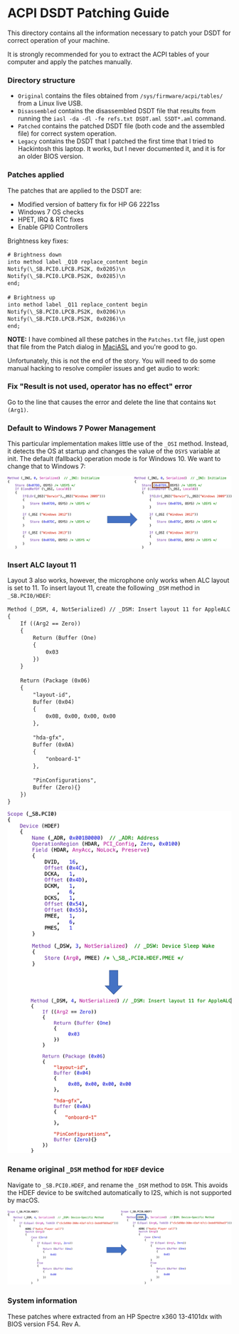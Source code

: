 # ACPI DSDT Patching Guide

This directory contains all the information necessary to patch your DSDT for correct operation of your machine.

It is strongly recommended for you to extract the ACPI tables of your computer and apply the patches manually.

### Directory structure

- `Original` contains the files obtained from `/sys/firmware/acpi/tables/` from a Linux live USB.
- `Disassembled` contains the disassembled DSDT file that results from running the `iasl -da -dl -fe refs.txt DSDT.aml SSDT*.aml` command.
- `Patched` contains the patched DSDT file (both code and the assembled file) for correct system operation.
- `Legacy` contains the DSDT that I patched the first time that I tried to Hackintosh this laptop. It works, but I never documented it, and it is for an older BIOS version.

### Patches applied

The patches that are applied to the DSDT are:
- Modified version of battery fix for HP G6 2221ss
- Windows 7 OS checks
- HPET, IRQ & RTC fixes
- Enable GPI0 Controllers

Brightness key fixes:

	# Brightness down
	into method label _Q10 replace_content begin 
	Notify(\_SB.PCI0.LPCB.PS2K, 0x0205)\n 
	Notify(\_SB.PCI0.LPCB.PS2K, 0x0285)\n 
	end; 

	# Brightness up
	into method label _Q11 replace_content begin
	Notify(\_SB.PCI0.LPCB.PS2K, 0x0206)\n 
	Notify(\_SB.PCI0.LPCB.PS2K, 0x0286)\n 
	end;
	
**NOTE:** I have combined all these patches in the `Patches.txt` file, just open that file from the Patch dialog in [MaciASL](https://github.com/acidanthera/MaciASL) and you're good to go.
	
Unfortunately, this is not the end of the story. You will need to do some manual hacking to resolve compiler issues and get audio to work:

### Fix "Result is not used, operator has no effect" error

Go to the line that causes the error and delete the line that contains `Not (Arg1)`.

### Default to Windows 7 Power Management

This particular implementation makes little use of the `_OSI` method. Instead, it detects the OS at startup and changes the value of the `OSYS` variable at init. The default (fallback) operation mode is for Windows 10. We want to change that to Windows 7:

![Code Changes](Screenshots/DefaultToWin7.png)

### Insert ALC layout 11

Layout 3 also works, however, the microphone only works when ALC layout is set to 11. To insert layout 11, create the following `_DSM` method in `_SB.PCI0/HDEF`:

	Method (_DSM, 4, NotSerialized) // _DSM: Insert layout 11 for AppleALC
    {
    	If ((Arg2 == Zero))
        {
        	Return (Buffer (One)
            {
            	0x03
            })
        }

        Return (Package (0x06)
        {
        	"layout-id", 
            Buffer (0x04)
            {
            	0x0B, 0x00, 0x00, 0x00 
            }, 

            "hda-gfx", 
            Buffer (0x0A)
            {
            	"onboard-1"
            }, 

            "PinConfigurations", 
            Buffer (Zero){}
    	})
	}
	
![Code Changes](Screenshots/InsertLayout11.png)
	
### Rename original `_DSM` method for `HDEF` device

Navigate to `_SB.PCI0.HDEF`, and rename the `_DSM` method to `DSM`. This avoids the HDEF device to be switched automatically to I2S, which is not supported by macOS.

![Code Changes](Screenshots/RenameDSMMethod.png)

### System information

These patches where extracted from an HP Spectre x360 13-4101dx with BIOS version F54. Rev A.
